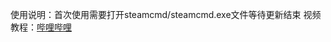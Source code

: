 使用说明：首次使用需要打开steamcmd/steamcmd.exe文件等待更新结束
视频教程：[哔哩哔哩](https://www.bilibili.com/video/BV1xqyfYZE6Y)
